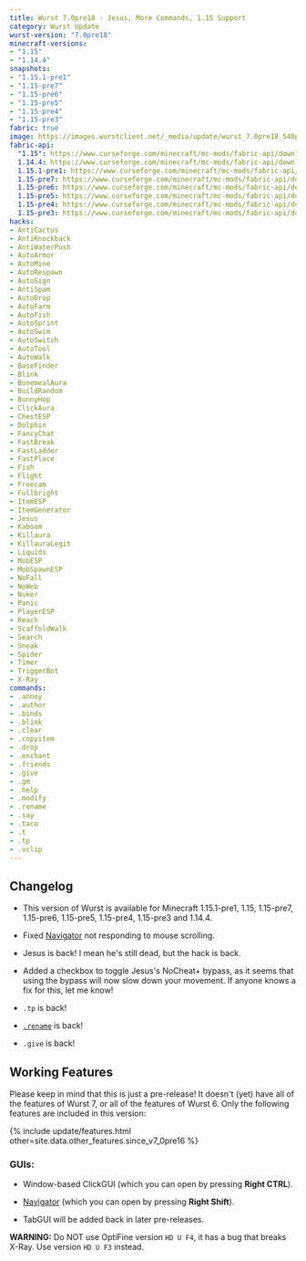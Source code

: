 ```yaml
---
title: Wurst 7.0pre18 - Jesus, More Commands, 1.15 Support
category: Wurst Update
wurst-version: "7.0pre18"
minecraft-versions:
- "1.15"
- "1.14.4"
snapshots:
- "1.15.1-pre1"
- "1.15-pre7"
- "1.15-pre6"
- "1.15-pre5"
- "1.15-pre4"
- "1.15-pre3"
fabric: true
image: https://images.wurstclient.net/_media/update/wurst_7.0pre18_540p.webp
fabric-api:
  "1.15": https://www.curseforge.com/minecraft/mc-mods/fabric-api/download/2839348
  1.14.4: https://www.curseforge.com/minecraft/mc-mods/fabric-api/download/2810785
  1.15.1-pre1: https://www.curseforge.com/minecraft/mc-mods/fabric-api/download/2839348
  1.15-pre7: https://www.curseforge.com/minecraft/mc-mods/fabric-api/download/2837013
  1.15-pre6: https://www.curseforge.com/minecraft/mc-mods/fabric-api/download/2837013
  1.15-pre5: https://www.curseforge.com/minecraft/mc-mods/fabric-api/download/2837013
  1.15-pre4: https://www.curseforge.com/minecraft/mc-mods/fabric-api/download/2834053
  1.15-pre3: https://www.curseforge.com/minecraft/mc-mods/fabric-api/download/2834053
hacks:
- AntiCactus
- AntiKnockback
- AntiWaterPush
- AutoArmor
- AutoMine
- AutoRespawn
- AutoSign
- AntiSpam
- AutoDrop
- AutoFarm
- AutoFish
- AutoSprint
- AutoSwim
- AutoSwitch
- AutoTool
- AutoWalk
- BaseFinder
- Blink
- BonemealAura
- BuildRandom
- BunnyHop
- ClickAura
- ChestESP
- Dolphin
- FancyChat
- FastBreak
- FastLadder
- FastPlace
- Fish
- Flight
- Freecam
- Fullbright
- ItemESP
- ItemGenerator
- Jesus
- Kaboom
- Killaura
- KillauraLegit
- Liquids
- MobESP
- MobSpawnESP
- NoFall
- NoWeb
- Nuker
- Panic
- PlayerESP
- Reach
- ScaffoldWalk
- Search
- Sneak
- Spider
- Timer
- TriggerBot
- X-Ray
commands:
- .annoy
- .author
- .binds
- .blink
- .clear
- .copyitem
- .drop
- .enchant
- .friends
- .give
- .gm
- .help
- .modify
- .rename
- .say
- .taco
- .t
- .tp
- .vclip
---
```

## Changelog

- This version of Wurst is available for Minecraft 1.15.1-pre1, 1.15, 1.15-pre7, 1.15-pre6, 1.15-pre5, 1.15-pre4, 1.15-pre3 and 1.14.4.

- Fixed [Navigator](https://wurst.wiki/navigator) not responding to mouse scrolling.

- Jesus is back! I mean he's still dead, but the hack is back.

- Added a checkbox to toggle Jesus's NoCheat+ bypass, as it seems that using the bypass will now slow down your movement. If anyone knows a fix for this, let me know!

- `.tp` is back!

- [`.rename`](https://wurst.wiki/cmd/rename) is back!

- `.give` is back!

## Working Features

Please keep in mind that this is just a pre-release! It doesn't (yet) have all of the features of Wurst 7, or all of the features of Wurst 6. Only the following features are included in this version:

{% include update/features.html other=site.data.other_features.since_v7_0pre16 %}

### GUIs:

- Window-based ClickGUI (which you can open by pressing **Right CTRL**).

- [Navigator](https://wurst.wiki/navigator) (which you can open by pressing **Right Shift**).

- TabGUI will be added back in later pre-releases.

**WARNING:** Do NOT use OptiFine version `HD U F4`, it has a bug that breaks X-Ray. Use version `HD U F3` instead.
